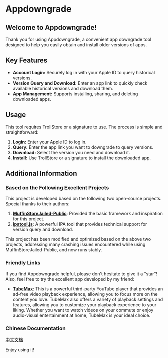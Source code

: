 # Appdowngrade

## Welcome to Appdowngrade!

Thank you for using Appdowngrade, a convenient app downgrade tool designed to help you easily obtain and install older versions of apps.

## Key Features

* **Account Login:** Securely log in with your Apple ID to query historical versions.
* **Version Query and Download:** Enter an app link to quickly check available historical versions and download them.
* **App Management:** Supports installing, sharing, and deleting downloaded apps.

## Usage

This tool requires TrollStore or a signature to use. The process is simple and straightforward:

1.  **Login:** Enter your Apple ID to log in.
2.  **Query:** Enter the app link you want to downgrade to query versions.
3.  **Download:** Select the version you need and download it.
4.  **Install:** Use TrollStore or a signature to install the downloaded app.

## Additional Information

### Based on the Following Excellent Projects

This project is developed based on the following two open-source projects. Special thanks to their authors:

1.  **[MuffinStoreJailed-Public](https://github.com/mineek/MuffinStoreJailed-Public)**: Provided the basic framework and inspiration for this project.
2.  **[ipatool.js](https://github.com/wf021325/ipatool.js)**: A powerful IPA tool that provides technical support for version query and download.

This project has been modified and optimized based on the above two projects, addressing many crashing issues encountered while using MuffinStoreJailed-Public, and now runs stably.

### Friendly Links

If you find Appdowngrade helpful, please don't hesitate to give it a "star"! Also, feel free to try the excellent app developed by my friend:

* **[TubeMax](https://apps.apple.com/us/app/tubemax-video-and-music-player/id1634335563)**: This is a powerful third-party YouTube player that provides an ad-free video playback experience, allowing you to focus more on the content you love. TubeMax also offers a variety of playback settings and features, allowing you to customize your playback experience to your liking. Whether you want to watch videos on your commute or enjoy audio-visual entertainment at home, TubeMax is your ideal choice.

### Chinese Documentation

[中文文档](./README_cn.md)

Enjoy using it!

